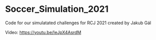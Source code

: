 # Soccer_Simulation_2021
Code for our simulatated challenges for RCJ 2021 created by Jakub Gál

Video:
https://youtu.be/IeJpX4AsrdM